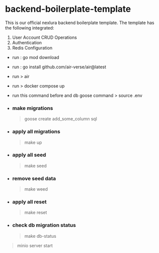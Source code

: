 # backend-boilerplate-template
This is our official nexlura backend boilerplate template.
The template has the following integrated:
1. User Account CRUD Operations
2. Authentication 
3. Redis Configuration 

- run : go mod download
- run : go install github.com/air-verse/air@latest
- run > air
- run > docker compose up
- run this command before and db goose command > source .env

- ### make migrations
  > goose create add_some_column sql
- ### apply all migrations
  > make up
- ### apply all seed
  > make seed
- ### remove seed data
  > make weed
- ### apply all reset
  > make reset
- ### check db migration status
  > make db-status
>
> minio server start

